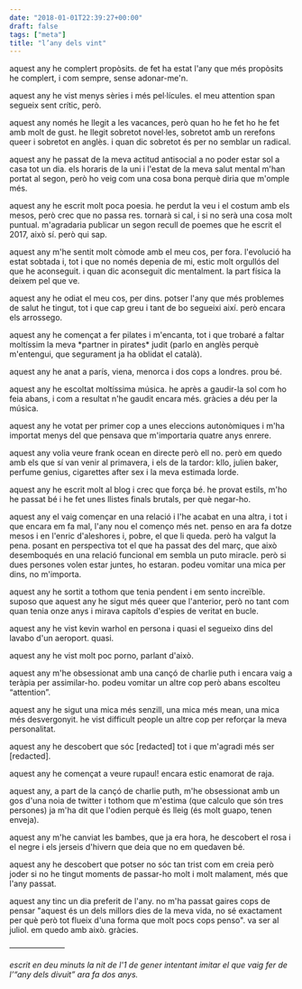 ```yaml
---
date: "2018-01-01T22:39:27+00:00"
draft: false
tags: ["meta"]
title: "l’any dels vint"
---
```

<!-- more -->aquest any he complert propòsits. de fet ha estat l'any que més propòsits he complert, i com sempre, sense adonar-me'n.</p><p>aquest any he vist menys sèries i més pel·lícules. el meu attention span segueix sent crític, però.</p><p>aquest any només he llegit a les vacances, però quan ho he fet ho he fet amb molt de gust. he llegit sobretot novel·les, sobretot amb un rerefons queer i sobretot en anglès. i quan dic sobretot és per no semblar un radical.</p><p>aquest any he passat de la meva actitud antisocial a no poder estar sol a casa tot un dia. els horaris de la uni i l'estat de la meva salut mental m'han portat al segon, però ho veig com una cosa bona perquè diria que m'omple més.</p><p>aquest any he escrit molt poca poesia. he perdut la veu i el costum amb els mesos, però crec que no passa res. tornarà si cal, i si no serà una cosa molt puntual. m'agradaria publicar un segon recull de poemes que he escrit el 2017, això sí. però qui sap.</p><p>aquest any m'he sentit molt còmode amb el meu cos, per fora. l'evolució ha estat sobtada i, tot i que no només depenia de mi, estic molt orgullós del que he aconseguit. i quan dic aconseguit dic mentalment. la part física la deixem pel que ve.</p><p>aquest any he odiat el meu cos, per dins. potser l'any que més problemes de salut he tingut, tot i que cap greu i tant de bo segueixi així. però encara els arrossego.</p><p>aquest any he començat a fer pilates i m'encanta, tot i que trobaré a faltar moltíssim la meva *partner in pirates* judit (parlo en anglès perquè m'entengui, que segurament ja ha oblidat el català).</p><p>aquest any he anat a parís, viena, menorca i dos cops a londres. prou bé.</p><p>aquest any he escoltat moltíssima música. he après a gaudir-la sol com ho feia abans, i com a resultat n'he gaudit encara més. gràcies a déu per la música.</p><p>aquest any he votat per primer cop a unes eleccions autonòmiques i m'ha importat menys del que pensava que m'importaria quatre anys enrere. </p><p>aquest any volia veure frank ocean en directe però ell no. però em quedo amb els que sí van venir al primavera, i els de la tardor: kllo, julien baker, perfume genius, cigarettes after sex i la meva estimada lorde.</p><p>aquest any he escrit molt al blog i crec que força bé. he provat estils, m'ho he passat bé i he fet unes llistes finals brutals, per què negar-ho.</p><p>aquest any el vaig començar en una relació i l'he acabat en una altra, i tot i que encara em fa mal, l'any nou el començo més net. penso en ara fa dotze mesos i en l'enric d'aleshores i, pobre, el que li queda. però ha valgut la pena. posant en perspectiva tot el que ha passat des del març, que això desemboqués en una relació funcional em sembla un puto miracle. però si dues persones volen estar juntes, ho estaran. podeu vomitar una mica per dins, no m'importa.</p><p>aquest any he sortit a tothom que tenia pendent i em sento  increïble. suposo que aquest any he sigut més queer que l'anterior, però no tant com quan tenia onze anys i mirava capítols d'espies de veritat en bucle. </p><p>aquest any he vist kevin warhol en persona i quasi el segueixo dins del lavabo d'un aeroport. quasi.</p><p>aquest any he vist molt poc porno, parlant d'això.</p><p>aquest any m'he obsessionat amb una cançó de charlie puth i encara vaig a teràpia per assimilar-ho. podeu vomitar un altre cop però abans escolteu “attention”.</p><p>aquest any he sigut una mica més senzill, una mica més mean, una mica més desvergonyit. he vist difficult people un altre cop per reforçar la meva personalitat.</p><p>aquest any he descobert que sóc [redacted] tot i que m'agradi més ser [redacted].</p><p>aquest any he començat a veure rupaul! encara estic enamorat de raja.</p><p>aquest any, a part de la cançó de charlie puth, m'he obsessionat amb un gos d'una noia de twitter i tothom que m'estima (que calculo que són tres persones) ja m'ha dit que l'odien perquè és lleig (és molt guapo, tenen enveja).</p><p>aquest any m'he canviat les bambes, que ja era hora, he descobert el rosa i el negre i els jerseis d'hivern que deia que no em quedaven bé.</p><p>aquest any he descobert que potser no sóc tan trist com em creia però joder si no he tingut moments de passar-ho molt i molt malament, més que l'any passat. </p><p>aquest any tinc un dia preferit de l'any. no m'ha passat gaires cops de pensar "aquest és un dels millors dies de la meva vida, no sé exactament per què però tot flueix d'una forma que molt pocs cops penso". va ser al juliol. em quedo amb això. gràcies.</p><p>———————</p><p><i>escrit en deu minuts la nit de l'1 de gener intentant imitar el que vaig fer de l’“any dels divuit” ara fa dos anys.</i></p></p>